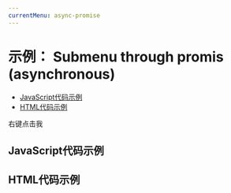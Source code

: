 ```yaml
---
currentMenu: async-promise 
---
```


# 示例： Submenu through promis (asynchronous)

<!-- START doctoc generated TOC please keep comment here to allow auto update -->
<!-- DON'T EDIT THIS SECTION, INSTEAD RE-RUN doctoc TO UPDATE -->


- [JavaScript代码示例](#example-code)
- [HTML代码示例](#example-html)

<!-- END doctoc generated TOC please keep comment here to allow auto update -->

<span class="context-menu-one btn btn-neutral">右键点击我</span>

## JavaScript代码示例

<script type="text/javascript" class="showcase">
    var $ = jQuery;
    $(document).ready(function () {
        'use strict';
        var errorItems = { "errorItem": { name: "Items Load error" },};
        var loadItems = function () {
            var dfd = jQuery.Deferred();
            setTimeout(function () {
                dfd.resolve(subItems);
            }, 2000);
            //setTimeout(function () {
            //    dfd.reject(errorItems);
            //}, 1000);
            return dfd.promise();
        };

        var subItems = {
            "sub1": { name: "Submenu1", icon: "edit" },
            "sub2": { name: "Submenu2", icon: "cut" },
        };

        $.contextMenu({
            selector: '.context-menu-one',
            build: function ($trigger, e) {
                return {
                    callback: function (key, options) {
                        var m = "clicked: " + key;
                        console.log(m);
                    },
                    items: {
                        "edit": { name: "Edit", icon: "edit" },
                        "cut": { name: "Cut", icon: "cut" },
                        "status": {
                            name: "Status",
                            icon: "delete",
                            items: loadItems(),
                        },
                        "normalSub": {
                            name: "Normal Sub",
                            items: {
                                "normalsub1": { name: "normal Sub 1"},
                                "normalsub2": { name: "normal Sub 2"},
                                "normalsub3": { name: "normal Sub 3" },
                            }
                        }
                    }
                };
            }
        });

        //normal promise usage example
        var completedPromise = function (status) {
            console.log("completed promise:", status);
        };

        var failPromise = function (status) {
            console.log("fail promise:", status);
        };

        var notifyPromise = function (status) {
            console.log("notify promise:", status);
        };

        $.loadItemsAsync = function() {
            console.log("loadItemsAsync");
            var promise = loadItems();
            $.when(promise).then(completedPromise, failPromise, notifyPromise);
        };

    });
</script>

## HTML代码示例
<div style="display:none;" class="showcase" data-showcase-import=".context-menu-one"></div>
